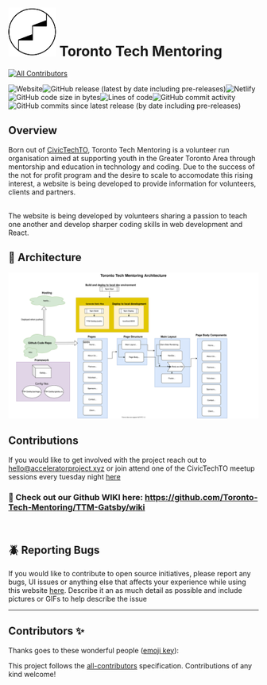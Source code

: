 # <img src="./src/images/navbar/logo-ttm.svg"> Toronto Tech Mentoring
<!-- ALL-CONTRIBUTORS-BADGE:START - Do not remove or modify this section -->
[![All Contributors](https://img.shields.io/badge/all_contributors-0-orange.svg?style=flat-square)](#contributors-)
<!-- ALL-CONTRIBUTORS-BADGE:END -->
![Website](https://img.shields.io/website?down_color=red&down_message=offline&up_color=green&up_message=online&url=https%3A%2F%2Fwww.torontotechmentoring.live%2F)![GitHub release (latest by date including pre-releases)](https://img.shields.io/github/v/release/Toronto-Tech-Mentoring/TTM-Gatsby?include_prereleases)![Netlify](https://img.shields.io/netlify/129ddafb-ec6d-4002-83e5-ce05c55ca1a1?style=plastic)<br/>![GitHub code size in bytes](https://img.shields.io/github/languages/code-size/Toronto-Tech-Mentoring/TTM-Gatsby?style=plastic)![Lines of code](https://img.shields.io/tokei/lines/github/Toronto-Tech-Mentoring/TTM-Gatsby)![GitHub commit activity](https://img.shields.io/github/commit-activity/w/Toronto-Tech-Mentoring/TTM-gatsby)![GitHub commits since latest release (by date including pre-releases)](https://img.shields.io/github/commits-since/Toronto-Tech-Mentoring/TTM-gatsby/latest?include_prereleases)

## Overview

Born out of [CivicTechTO](http://civictech.ca/), Toronto Tech Mentoring is a volunteer run organisation aimed at supporting youth in the Greater Toronto Area through mentorship and education in technology and coding. Due to the success of the not for profit program and the desire to scale to accomodate this rising interest, a website is being developed to provide information for volunteers, clients and partners.

<br/>
The website is being developed by volunteers sharing a passion to teach one another and develop sharper coding skills in web development and React.

<br/>

## :construction: Architecture

<img src="./TTM-Arch.svg">

## Contributions

If you would like to get involved with the project reach out to hello@acceleratorproject.xyz or join attend one of the CivicTechTO meetup sessions every tuesday night [here](https://www.meetup.com/Civic-Tech-Toronto/)

### 💜 Check out our Github WIKI here: https://github.com/Toronto-Tech-Mentoring/TTM-Gatsby/wiki
<br/>

## :beetle: Reporting Bugs

If you would like to contribute to open source initiatives, please report any bugs, UI issues or anything else that affects your experience while using this website [here](https://github.com/Toronto-Tech-Mentoring/TTM-Gatsby/issues). Describe it an as much detail as possible and include pictures or GIFs to help describe the issue
***

## Contributors ✨

Thanks goes to these wonderful people ([emoji key](https://allcontributors.org/docs/en/emoji-key)):

<!-- ALL-CONTRIBUTORS-LIST:START - Do not remove or modify this section -->
<!-- prettier-ignore-start -->
<!-- markdownlint-disable -->
<!-- markdownlint-restore -->
<!-- prettier-ignore-end -->
<!-- ALL-CONTRIBUTORS-LIST:END -->

This project follows the [all-contributors](https://github.com/all-contributors/all-contributors) specification. Contributions of any kind welcome!



